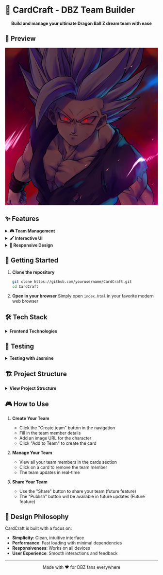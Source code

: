 # 🐉 CardCraft - DBZ Team Builder

<div align="center">
  <p>
    <strong>Build and manage your ultimate Dragon Ball Z dream team with ease</strong>
  </p>
</div>

## 📸 Preview

![Screenshot of the application](Assets/gohan1.jpg)

## ✨ Features

<details>
  <summary><strong>🎮 Team Management</strong></summary>

- Create and customize your DBZ dream team
- Add team members with custom details and images
- Interactive team member cards with hover effects
- Responsive design that works on all devices
</details>

<details>
  <summary><strong>🖌️ Interactive UI</strong></summary>

- Modern, clean interface with smooth animations
- Intuitive card-based design for team members
- Dynamic form for adding new team members
- Real-time updates to your team composition
</details>

<details>
  <summary><strong>📱 Responsive Design</strong></summary>

- Fully responsive layout that adapts to any screen size
- Mobile-friendly interface for on-the-go team building
- Optimized for both desktop and mobile browsers
- Touch-friendly controls for mobile users
</details>

## 🚀 Getting Started

1. **Clone the repository**

   ```bash
   git clone https://github.com/yourusername/CardCraft.git
   cd CardCraft
   ```

2. **Open in your browser**
   Simply open `index.html` in your favorite modern web browser

## 🛠️ Tech Stack

<details>
  <summary><strong>Frontend Technologies</strong></summary>

- **HTML5** - Semantic markup for structure
- **CSS3** - Modern styling with Flexbox/Grid
- **JavaScript (ES6+)** - For interactive functionality
- **Boxicons** - For beautiful icons
- **No Dependencies** - Lightweight and fast loading
</details>

## 🧪 Testing

<details>
  <summary><strong>Testing with Jasmine</strong></summary>

CardCraft uses Jasmine for unit testing to ensure core functionality works as expected.

- Just for personal learning purposes

</details>

## 🏗️ Project Structure

<details>
  <summary><strong>View Project Structure</strong></summary>

```text
CardCraft/
├── 📁 Assets/
│   ├── 📷 balls.png
│   ├── 📷 gohan1.jpg
│   ├── 📷 html.png
│   ├── 📷 css.png
│   └── 📷 js.png
│
├── 📁 scripts/
│   └── 📄 index.js
│
├── 📁 spec/
│   ├── 📁 support/
│   │   ├── jasmine-browser.mjs
│   │   └── jasmine.json
│   └── tests/
│       └── prueba.spec.js
│
├── 📁 styles/
│   ├── 📄 reset.css
│   └── 📄 styles.css
│
├── 📄 index.html
├── 📄 README.md
└── 📄 package.json
```

</details>

## 🎮 How to Use

1. **Create Your Team**

   - Click the "Create team" button in the navigation
   - Fill in the team member details
   - Add an image URL for the character
   - Click "Add to Team" to create the card

2. **Manage Your Team**

   - View all your team members in the cards section
   - Click on a card to remove the team member
   - The team updates in real-time

3. **Share Your Team**
   - Use the "Share" button to share your team (future feature)
   - The "Publish" button will be available in future updates (Future feature)

## 🎨 Design Philosophy

CardCraft is built with a focus on:

- **Simplicity**: Clean, intuitive interface
- **Performance**: Fast loading with minimal dependencies
- **Responsiveness**: Works on all devices
- **User Experience**: Smooth interactions and feedback

---

<div align="center">
  Made with ❤️ for DBZ fans everywhere
</div>
